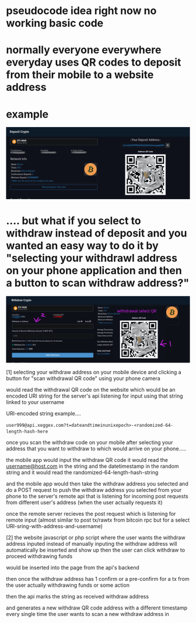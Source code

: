 # pseudocode idea right now no working basic code

# normally everyone everywhere everyday uses QR codes to deposit from their mobile to a website address

# example

![s1](https://raw.githubusercontent.com/c4pt000/URI-withdraw-QR-code-backend-api-post-requst-instead-of-deposit-QR/main/deposit-select.png)

# .... but what if you select to withdraw instead of deposit and you wanted an easy way to do it by "selecting your withdrawl address on your phone application and then a button to scan withdraw address?"




![s1](https://raw.githubusercontent.com/c4pt000/URI-withdraw-QR-code-backend-api-post-requst-instead-of-deposit-QR/main/withdraw-select.png)

[1] selecting your withdraw address on your mobile device and clicking a button for "scan withdrawal QR code" using your phone camera

would read the withdrawal QR code on the website which would be an encoded URI string for the server's api listening for input using that string linked to your username


URI-encoded string example.... 

```user999@api.xeggex.com?t=dateandtimeinunixepoch>-<randomized-64-length-hash-here```

once you scan the withdraw code on your mobile after selecting your address that you want to withdraw to which would arrive on your phone.....


the mobile app would input the withdraw QR code it would read the username@host.com in the string and the datetimestamp in the random string and it would read the randomized-64-length-hash-string

and the mobile app would then take the withdraw address you selected and do a POST request to push the withdraw address you selected from your phone to the server's remote api that is listening for incoming post requests from different user's address (when the user actually requests it)


once the remote server recieves the post request which is listening for remote input (almost similar to post tx/rawtx from bitcoin rpc but for a select URI-sring-with-address-and-username)

[2] the website javascript or php script where the user wants the withdraw address inputed instead of manually inputing the withdraw address will automatically be inserted and show up then the user can click withdraw to proceed withdrawing funds

would be inserted into the page from the api's backend



then once the withdraw address has 1 confirm or a pre-confirm for a tx from the user actually withdrawing funds or some action

then the api marks the string as received withdraw address

and generates a new withdraw QR code address with a different timestamp every single time the user wants to scan a new withdraw address in



